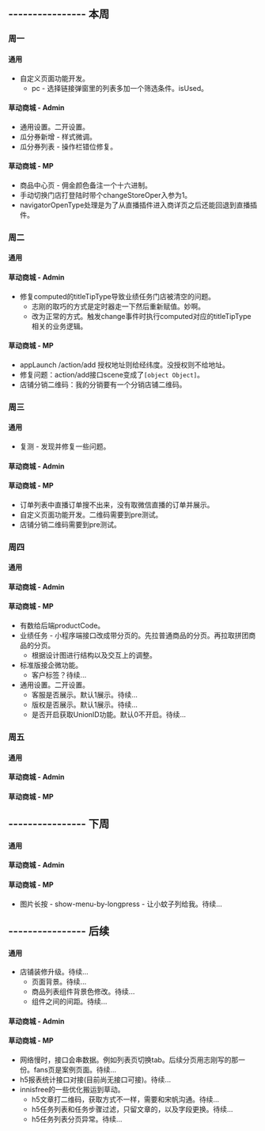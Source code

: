 ## ---------------- 本周

### 周一
#### 通用
* 自定义页面功能开发。
  - pc - 选择链接弹窗里的列表多加一个筛选条件。isUsed。
#### 草动商城 - Admin
* 通用设置。二开设置。
* 瓜分券新增 - 样式微调。
* 瓜分券列表 - 操作栏错位修复。
#### 草动商城 - MP
* 商品中心页 - 佣金颜色备注一个十六进制。
* 手动切换门店打登陆时带个changeStoreOper入参为1。
* navigatorOpenType处理是为了从直播插件进入商详页之后还能回退到直播插件。

### 周二
#### 通用
#### 草动商城 - Admin
* 修复computed的titleTipType导致业绩任务门店被清空的问题。
  - 志刚的取巧的方式是定时器走一下然后重新赋值。妙啊。
  - 改为正常的方式。触发change事件时执行computed对应的titleTipType相关的业务逻辑。
#### 草动商城 - MP
* appLaunch /action/add 授权地址则给经纬度。没授权则不给地址。
* 修复问题：action/add接口scene变成了`[object Object]`。
* 店铺分销二维码：我的分销要有一个分销店铺二维码。

### 周三
#### 通用
* 复测 - 发现并修复一些问题。
#### 草动商城 - Admin
#### 草动商城 - MP
* 订单列表中直播订单搜不出来，没有取微信直播的订单并展示。
* 自定义页面功能开发。二维码需要到pre测试。
* 店铺分销二维码需要到pre测试。

### 周四
#### 通用
#### 草动商城 - Admin
#### 草动商城 - MP
* 有数给后端productCode。
* 业绩任务 - 小程序端接口改成带分页的。先拉普通商品的分页。再拉取拼团商品的分页。
  - 根据设计图进行结构以及交互上的调整。
* 标准版接企微功能。
  - 客户标签？待续...
* 通用设置。二开设置。
  - 客服是否展示。默认1展示。待续...
  - 版权是否展示。默认1展示。待续...
  - 是否开启获取UnionID功能。默认0不开启。待续...

### 周五
#### 通用
#### 草动商城 - Admin
#### 草动商城 - MP

## ---------------- 下周
#### 通用
#### 草动商城 - Admin
#### 草动商城 - MP
* 图片长按 - show-menu-by-longpress - 让小蚊子列给我。待续...

## ---------------- 后续
#### 通用
* 店铺装修升级。待续...
  - 页面背景。待续...
  - 商品列表组件背景色修改。待续...
  - 组件之间的间距。待续...
#### 草动商城 - Admin
#### 草动商城 - MP
* 网络慢时，接口会串数据。例如列表页切换tab。后续分页用志刚写的那一份。fans页是案例页面。待续...
* h5报表统计接口对接(目前尚无接口可接)。待续...
* innisfree的一些优化搬运到草动。
  - h5文章打二维码，获取方式不一样，需要和宋帆沟通。待续...
  - h5任务列表和任务步骤过滤，只留文章的，以及字段更换。待续...
  - h5任务列表分页异常。待续...
